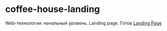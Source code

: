 # coffee-house-landing
Web-технологии: начальный уровень. Landing page. Готов
[Landing Page](https://alex8belov.github.io/coffee-house-landing/ "Landing Page")
